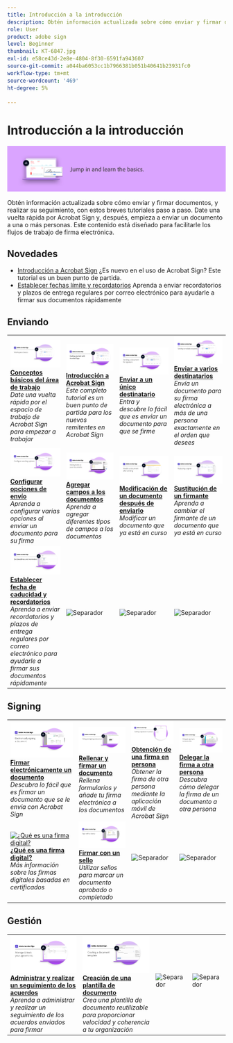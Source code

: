 ```yaml
---
title: Introducción a la introducción
description: Obtén información actualizada sobre cómo enviar y firmar documentos, y realizar su seguimiento, con estos breves tutoriales paso a paso
role: User
product: adobe sign
level: Beginner
thumbnail: KT-6847.jpg
exl-id: e58ce43d-2e8e-4804-8f30-6591fa943607
source-git-commit: a044ba6053cc1b7966381b051b40641b23931fc0
workflow-type: tm+mt
source-wordcount: '469'
ht-degree: 5%

---
```


# Introducción a la introducción

![Imagen de introducción a Sign](../assets/Hero-GettingStarted.png)

Obtén información actualizada sobre cómo enviar y firmar documentos, y realizar su seguimiento, con estos breves tutoriales paso a paso. Date una vuelta rápida por Acrobat Sign y, después, empieza a enviar un documento a una o más personas. Este contenido está diseñado para facilitarle los flujos de trabajo de firma electrónica.

## Novedades

* [Introducción a Acrobat Sign](new-sender.md)
¿Es nuevo en el uso de Acrobat Sign? Este tutorial es un buen punto de partida.
* [Establecer fechas límite y recordatorios](set-deadlines-reminders.md)
Aprenda a enviar recordatorios y plazos de entrega regulares por correo electrónico para ayudarle a firmar sus documentos rápidamente

## Enviando

<table style="table-layout:fixed">
<tr>
 <td>
    <a href="quick-tour.md">
      <img alt="Conceptos básicos del área de trabajo" src="../assets/workspace_1280.png" />
    </a>
    <div>
    <a href="quick-tour.md"><strong>Conceptos básicos del área de trabajo</strong></a>
    </div>
    <em>Date una vuelta rápida por el espacio de trabajo de Acrobat Sign para empezar a trabajar</em>
    <br>
  </td>
  <td>
    <a href="new-sender.md">
      <img alt="Introducción a Acrobat Sign" src="../assets/gettingstartednew.png" />
    </a>
    <div>
    <a href="new-sender.md"><strong>Introducción a Acrobat Sign</strong></a>
    </div>
    <em>Este completo tutorial es un buen punto de partida para los nuevos remitentes en Acrobat Sign</em>
    <br>
  </td>
  <td>
    <a href="send-to-single-recipient.md">
      <img alt="Enviar a un único destinatario" src="../assets/Send-to-single-recipient.png" />
    </a>
    <div>
    <a href="send-to-single-recipient.md"><strong>Enviar a un único destinatario</strong></a>
    </div>
    <em>Entra y descubre lo fácil que es enviar un documento para que se firme</em>
    <br>
  </td>
  <td>
    <a href="send-to-multiple-recipients.md">
      <img alt="Enviar a varios destinatarios" src="../assets/Sending-to-multiple-recipients.png" />
    </a>
    <div>
    <a href="send-to-multiple-recipients.md"><strong>Enviar a varios destinatarios</strong></a>
    </div>
    <em>Envía un documento para su firma electrónica a más de una persona exactamente en el orden que desees</em>
    <br>
  </td>
</tr>
<tr>
  <td>
    <a href="sending-options.md">
      <img alt="Configurar opciones de envío" src="../assets/Sendingoptions.png" />
    </a>
    <div>
    <a href="sending-options.md"><strong>Configurar opciones de envío</strong></a>
    </div>
    <em>Aprenda a configurar varias opciones al enviar un documento para su firma</em>
    <br>
  </td>
  <td>
    <a href="adding-fields.md">
      <img alt="Agregar campos a los documentos" src="../assets/AddingFields.png" />
    </a>
    <div>
    <a href="adding-fields.md"><strong>Agregar campos a los documentos</strong></a>
    </div>
    <em>Aprenda a agregar diferentes tipos de campos a los documentos</em>
    <br>
  </td>
  <td>
    <a href="modify-in-flight.md">
      <img alt="Modificación de un documento después de enviarlo" src="../assets/Modifying-sending.png" />
    </a>
    <div>
    <a href="modify-in-flight.md"><strong>Modificación de un documento después de enviarlo</strong></a>
    </div>
    <em>Modificar un documento que ya está en curso</em>
    <br>
  </td>
  <td>
    <a href="replace-signer.md">
      <img alt="Sustitución de un firmante" src="../assets/replace-signer.png" />
    </a>
    <div>
    <a href="replace-signer.md"><strong>Sustitución de un firmante</strong></a>
    </div>
    <em>Aprenda a cambiar el firmante de un documento que ya está en curso</em>
     <br>
  </td>
</tr>
<tr>
  <td>
      <a href="set-deadlines-reminders.md">
        <img alt="Establecer fecha de caducidad y recordatorios" src="../assets/Reminders.png" />
      </a>
      <div>
      <a href="set-deadlines-reminders.md"><strong>Establecer fecha de caducidad y recordatorios</strong></a>
      </div>
      <em>Aprenda a enviar recordatorios y plazos de entrega regulares por correo electrónico para ayudarle a firmar sus documentos rápidamente</em>
      <br>
    </td> 
  <td>
      <img alt="Separador" src="../assets/Whitespacer.png" />
      <div>
      <br>
    </td>
    <td>
      <img alt="Separador" src="../assets/Whitespacer.png" />
      <div>
      <br>
    </td>
    <td>
      <img alt="Separador" src="../assets/Whitespacer.png" />
      <div>
      <br>
    </td>
</tr>
</table>

## Signing

<table style="table-layout:fixed">
<tr>
  <td>
    <a href="electronically-sign-a-document.md">
      <img alt="Firmar electrónicamente un documento" src="../assets/Electronically-sign.png" />
    </a>
    <div>
    <a href="electronically-sign-a-document.md"><strong>Firmar electrónicamente un documento</strong></a>
    </div>
    <em>Descubra lo fácil que es firmar un documento que se le envía con Acrobat Sign</em>
    <br>
  </td>
  <td>
    <a href="fill-and-sign.md">
      <img alt="Rellenar y firmar un documento" src="../assets/FillandSign.png" />
    </a>
    <div>
    <a href="fill-and-sign.md"><strong>Rellenar y firmar un documento</strong></a>
    </div>
    <em>Rellena formularios y añade tu firma electrónica a los documentos</em>
    <br>
  </td>
  <td>
    <a href="sign-in-person.md">
      <img alt="Obtención de una firma en persona" src="../assets/In-person.png" />
    </a>
    <div>
    <a href="sign-in-person.md"><strong>Obtención de una firma en persona</strong></a>
    </div>
    <em>Obtener la firma de otra persona mediante la aplicación móvil de Acrobat Sign</em>
    <br>
  </td>
  <td>
    <a href="delegate-signing.md">
      <img alt="Delegar la firma a otra persona" src="../assets/Delegatesigning.png" />
    </a>
    <div>
    <a href="delegate-signing.md"><strong>Delegar la firma a otra persona</strong></a>
    </div>
    <em>Descubra cómo delegar la firma de un documento a otra persona</em>
    <br>
  </td>
</tr>
<tr>
  <td>
    <a href="sign-with-a-digital-signature.md">
      <img alt="¿Qué es una firma digital?" src="../assets/Whatisdigsig_1280.jpg" />
    </a>
    <div>
    <a href="sign-with-a-digital-signature.md"><strong>¿Qué es una firma digital?</strong></a>
    </div>
    <em>Más información sobre las firmas digitales basadas en certificados</em>
    <br>
  </td>
  <td>
    <a href="sign-with-a-stamp.md">
      <img alt="Firmar con un sello" src="../assets/Stamp.png" />
    </a>
    <div>
    <a href="sign-with-a-stamp.md"><strong>Firmar con un sello</strong></a>
    </div>
    <em>Utilizar sellos para marcar un documento aprobado o completado</em>
     <br>
  </td> 
 <td>
    <img alt="Separador" src="../assets/Grayspacer.png" />
    <div>
    <br>
  </td>
  <td>
    <img alt="Separador" src="../assets/Grayspacer.png" />
    <div>
    <br>
  </td>
</tr>  
</table>

## Gestión

<table style="table-layout:fixed">
<tr>
  <td>
    <a href="manage-and-track.md">
      <img alt="Administrar y realizar un seguimiento de los acuerdos" src="../assets/Manage_1280.png" />
    </a>
    <div>
    <a href="manage-and-track.md"><strong>Administrar y realizar un seguimiento de los acuerdos</strong></a>
    </div>
    <em>Aprenda a administrar y realizar un seguimiento de los acuerdos enviados para firmar</em>
    <br>
  </td>
  <td>
    <a href="../sign-advanced-users/create-a-template.md">
      <img alt="Creación de una plantilla de documento" src="../assets/Template.png" />
    </a>
    <div>
    <a href="../sign-advanced-users/create-a-template.md"><strong>Creación de una plantilla de documento</strong></a>
    </div>
    <em>Crea una plantilla de documento reutilizable para proporcionar velocidad y coherencia a tu organización</em>
    <br>
  </td>
  <td>
    <img alt="Separador" src="../assets/Whitespacer.png" />
    <div>
    <br>
  </td>
  <td>
    <img alt="Separador" src="../assets/Whitespacer.png" />
    <div>
    <br>
  </td>
</tr>
</table>
